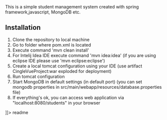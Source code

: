 <snippet>
  <content><![CDATA[
# ${1:Project Name}

This is a simple student management system created with spring framework,javascript,
MongoDB etc.

## Installation

1. Clone the repository to local machine
2. Go to folder where pom.xml is located
3. Execute command 'mvn clean install'
4. For Intelij Idea IDE execute command 'mvn idea:idea'  (if you are using eclipse IDE please use 'mvn eclipse:eclipse')
5. Create a local tomcat configuration using your IDE (use artifact CingleVueProject:war exploded for deployment)
6. Run tomcat configuration
7. Start MongoDB in default settings (in default port) (you can set mongodb properties in src/main/webapp/resources/database.properties file)
7. If everything's ok, you can access web application via "localhost:8080/students" in your browser

]]></content>
  <tabTrigger>readme</tabTrigger>
</snippet>